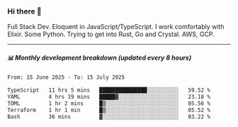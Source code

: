 ### Hi there 👋

Full Stack Dev. Eloquent in JavaScript/TypeScript. I work comfortably with Elixir. Some Python. Trying to get into Rust, Go and Crystal. AWS, GCP.

***

##### 📊 Monthly development breakdown (updated every 8 hours)

<!--START_SECTION:waka-->

```txt
From: 15 June 2025 - To: 15 July 2025

TypeScript   11 hrs 5 mins   ███████████████░░░░░░░░░░   59.52 %
YAML         4 hrs 19 mins   █████▓░░░░░░░░░░░░░░░░░░░   23.18 %
TOML         1 hr 2 mins     █▒░░░░░░░░░░░░░░░░░░░░░░░   05.56 %
Terraform    1 hr 1 min      █▒░░░░░░░░░░░░░░░░░░░░░░░   05.52 %
Bash         36 mins         ▓░░░░░░░░░░░░░░░░░░░░░░░░   03.22 %
```

<!--END_SECTION:waka-->
